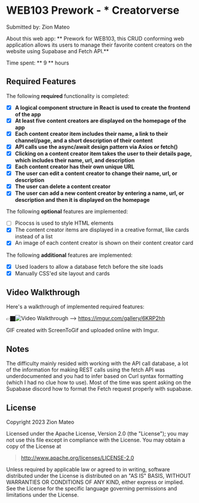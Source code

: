 # WEB103 Prework - * Creatorverse

Submitted by: Zion Mateo

About this web app: ** Prework for WEB103, this CRUD conforming web application allows its users to manage their favorite content creators on the website using Supabase and Fetch API.**

Time spent: ** 9 ** hours

## Required Features

The following **required** functionality is completed:

<!-- 👉🏿👉🏿👉🏿 Make sure to check off completed functionality below -->
- [X] **A logical component structure in React is used to create the frontend of the app**
- [X]  **At least five content creators are displayed on the homepage of the app**
- [X] **Each content creator item includes their name, a link to their channel/page, and a short description of their content**
- [X] **API calls use the async/await design pattern via Axios or fetch()**
- [X] **Clicking on a content creator item takes the user to their details page, which includes their name, url, and description**
- [X] **Each content creator has their own unique URL**
- [X] **The user can edit a content creator to change their name, url, or description**
- [X] **The user can delete a content creator**
- [X] **The user can add a new content creator by entering a name, url, or description and then it is displayed on the homepage**

The following **optional** features are implemented:

- [ ] Picocss is used to style HTML elements
- [X] The content creator items are displayed in a creative format, like cards instead of a list
- [X] An image of each content creator is shown on their content creator card

The following **additional** features are implemented:

* [X] Used loaders to allow a database fetch before the site loads
* [X] Manually CSS'ed site layout and cards 

## Video Walkthrough

Here's a walkthrough of implemented required features:

👉🏿<img src='https://imgur.com/a/NYb8mfj' title='Video Walkthrough' width='' alt='Video Walkthrough -->'> https://imgur.com/gallery/6KRP2hh </img>

<!-- Replace this with whatever GIF tool you used! -->
GIF created with ScreenToGif and uploaded online with Imgur.
<!-- Recommended tools:
[Kap](https://getkap.co/) for macOS
[ScreenToGif](https://www.screentogif.com/) for Windows
[peek](https://github.com/phw/peek) for Linux. -->

## Notes

The difficulty mainly resided with working with the API call database, a lot of the information for making REST calls using the fetch API was underdocumented and you had to infer based on Curl syntax formatting (which I had no clue how to use). Most of the time was spent asking on the Supabase discord how to format the Fetch request properly with supabase.

## License

Copyright 2023 Zion Mateo

Licensed under the Apache License, Version 2.0 (the "License"); you may not use this file except in compliance with the License. You may obtain a copy of the License at

> http://www.apache.org/licenses/LICENSE-2.0

Unless required by applicable law or agreed to in writing, software distributed under the License is distributed on an "AS IS" BASIS, WITHOUT WARRANTIES OR CONDITIONS OF ANY KIND, either express or implied. See the License for the specific language governing permissions and limitations under the License.